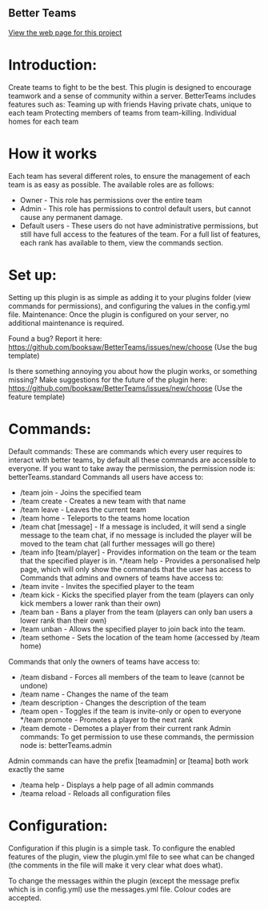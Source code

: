 ## Better Teams

[View the web page for this project](https://booksaw.github.io/BetterTeams/)

# Introduction:
Create teams to fight to be the best. This plugin is designed to encourage teamwork and a sense of community within a server. BetterTeams includes features such as:
Teaming up with friends
Having private chats, unique to each team
Protecting members of teams from team-killing.
Individual homes for each team

# How it works
Each team has several different roles, to ensure the management of each team is as easy as possible. The available roles are as follows:
* Owner - This role has permissions over the entire team
* Admin - This role has permissions to control default users, but cannot cause any permanent damage.
* Default users - These users do not have administrative permissions, but still have full access to the features of the team.
For a full list of features, each rank has available to them, view the commands section.

# Set up:
Setting up this plugin is as simple as adding it to your plugins folder (view commands for permissions), and configuring the values in the config.yml file.
Maintenance:
Once the plugin is configured on your server, no additional maintenance is required.

Found a bug? Report it here:
https://github.com/booksaw/BetterTeams/issues/new/choose (Use the bug template)

Is there something annoying you about how the plugin works, or something missing? Make suggestions for the future of the plugin here:
https://github.com/booksaw/BetterTeams/issues/new/choose (Use the feature template)

# Commands:
Default commands:
These are commands which every user requires to interact with better teams, by default all these commands are accessible to everyone. If you want to take away the permission, the permission node is:
betterTeams.standard
Commands all users have access to:
* /team join <team> - Joins the specified team
* /team create <team> - Creates a new team with that name
* /team leave - Leaves the current team
* /team home - Teleports to the teams home location
* /team chat [message] - If a message is included, it will send a single message to the team chat, if no message is included the player will be moved to the team chat (all further messages will go there)
* /team info [team/player] - Provides information on the team or the team that the specified player is in.
*/team help - Provides a personalised help page, which will only show the commands that the user has access to
Commands that admins and owners of teams have access to:
* /team invite <player> - Invites the specified player to the team
* /team kick <player> - Kicks the specified player from the team (players can only kick members a lower rank than their own)
* /team ban <player> - Bans a player from the team (players can only ban users a lower rank than their own)
* /team unban <player> - Allows the specified player to join back into the team.
* /team sethome - Sets the location of the team home (accessed by /team home)

Commands that only the owners of teams have access to:
* /team disband - Forces all members of the team to leave (cannot be undone)
* /team name <name> - Changes the name of the team
* /team description <description> - Changes the description of the team
* /team open - Toggles if the team is invite-only or open to everyone
*/team promote <player> - Promotes a player to the next rank
* /team demote <player> - Demotes a player from their current rank
Admin commands:
To get permission to use these commands, the permission node is:
betterTeams.admin

Admin commands can have the prefix [teamadmin] or [teama] both work exactly the same
* /teama help - Displays a help page of all admin commands
* /teama reload - Reloads all configuration files
# Configuration:
Configuration if this plugin is a simple task. To configure the enabled features of the plugin, view the plugin.yml file to see what can be changed (the comments in the file will make it very clear what does what).

To change the messages within the plugin (except the message prefix which is in config.yml) use the messages.yml file. Colour codes are accepted.
